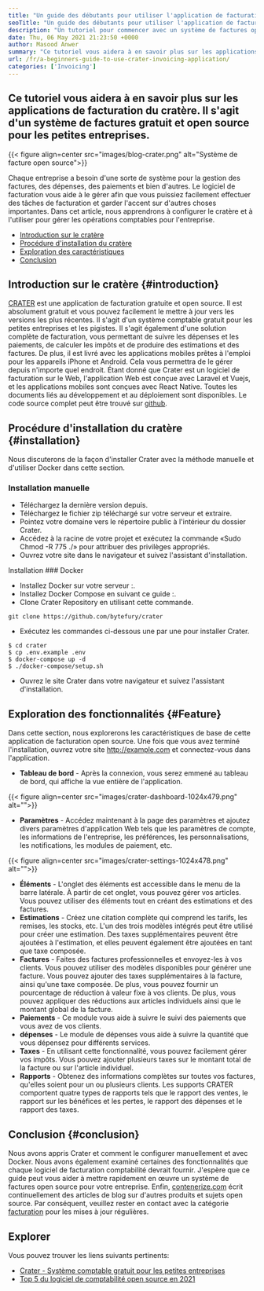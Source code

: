 ```yaml
---
title: "Un guide des débutants pour utiliser l'application de facturation du cratère" 
seoTitle: "Un guide des débutants pour utiliser l'application de facturation du cratère" 
description: "Un tutoriel pour commencer avec un système de factures open source. Cette directive de Crater vous aide à vous familiariser avec les concepts et fonctionnalités de base." 
date: Thu, 06 May 2021 21:23:50 +0000
author: Masood Anwer
summary: "Ce tutoriel vous aidera à en savoir plus sur les applications de facturation du cratère. Il s'agit d'un système de factures gratuit et open source pour les petites entreprises." 
url: /fr/a-beginners-guide-to-use-crater-invoicing-application/
categories: ['Invoicing']
---
```


## Ce tutoriel vous aidera à en savoir plus sur les applications de facturation du cratère. Il s'agit d'un système de factures gratuit et open source pour les petites entreprises.

{{< figure align=center src="images/blog-crater.png" alt="Système de facture open source">}}

Chaque entreprise a besoin d'une sorte de système pour la gestion des factures, des dépenses, des paiements et bien d'autres. Le logiciel de facturation vous aide à le gérer afin que vous puissiez facilement effectuer des tâches de facturation et garder l'accent sur d'autres choses importantes. Dans cet article, nous apprendrons à configurer le cratère et à l'utiliser pour gérer les opérations comptables pour l'entreprise.
  * [Introduction sur le cratère][1]
  * [Procédure d'installation du cratère][2]
  * [Exploration des caractéristiques][3]
  * [Conclusion][4]

## Introduction sur le cratère   {#introduction}
[CRATER][5] est une application de facturation gratuite et open source. Il est absolument gratuit et vous pouvez facilement le mettre à jour vers les versions les plus récentes. Il s'agit d'un système comptable gratuit pour les petites entreprises et les pigistes. Il s'agit également d'une solution complète de facturation, vous permettant de suivre les dépenses et les paiements, de calculer les impôts et de produire des estimations et des factures. De plus, il est livré avec les applications mobiles prêtes à l'emploi pour les appareils iPhone et Android. Cela vous permettra de le gérer depuis n'importe quel endroit. Étant donné que Crater est un logiciel de facturation sur le Web, l'application Web est conçue avec Laravel et Vuejs, et les applications mobiles sont conçues avec React Native. Toutes les documents liés au développement et au déploiement sont disponibles. Le code source complet peut être trouvé sur [github][6].

## Procédure d'installation du cratère   {#installation}
Nous discuterons de la façon d'installer Crater avec la méthode manuelle et d'utiliser Docker dans cette section.

### Installation manuelle
  * Téléchargez la dernière version depuis.
  * Téléchargez le fichier zip téléchargé sur votre serveur et extraire.
  * Pointez votre domaine vers le répertoire public à l'intérieur du dossier Crater.
  * Accédez à la racine de votre projet et exécutez la commande «Sudo Chmod -R 775 ./» pour attribuer des privilèges appropriés.
  * Ouvrez votre site dans le navigateur et suivez l'assistant d'installation.

Installation ### Docker
  * Installez Docker sur votre serveur :.
  * Installez Docker Compose en suivant ce guide :.
  * Clone Crater Repository en utilisant cette commande.
```
git clone https://github.com/bytefury/crater
```
  * Exécutez les commandes ci-dessous une par une pour installer Crater.
```
$ cd crater
$ cp .env.example .env
$ docker-compose up -d
$ ./docker-compose/setup.sh
```
  * Ouvrez le site Crater dans votre navigateur et suivez l'assistant d'installation.

## Exploration des fonctionnalités   {#Feature}
Dans cette section, nous explorerons les caractéristiques de base de cette application de facturation open source. Une fois que vous avez terminé l'installation, ouvrez votre site http://example.com et connectez-vous dans l'application.
  * **Tableau de bord**  - Après la connexion, vous serez emmené au tableau de bord, qui affiche la vue entière de l'application.

{{< figure align=center src="images/crater-dashboard-1024x479.png" alt="">}}

  * **Paramètres**  - Accédez maintenant à la page des paramètres et ajoutez divers paramètres d'application Web tels que les paramètres de compte, les informations de l'entreprise, les préférences, les personnalisations, les notifications, les modules de paiement, etc.

{{< figure align=center src="images/crater-settings-1024x478.png" alt="">}}

  * **Éléments**  - L'onglet des éléments est accessible dans le menu de la barre latérale. À partir de cet onglet, vous pouvez gérer vos articles. Vous pouvez utiliser des éléments tout en créant des estimations et des factures.
  * **Estimations**  - Créez une citation complète qui comprend les tarifs, les remises, les stocks, etc. L'un des trois modèles intégrés peut être utilisé pour créer une estimation. Des taxes supplémentaires peuvent être ajoutées à l'estimation, et elles peuvent également être ajoutées en tant que taxe composée.
  * **Factures**  - Faites des factures professionnelles et envoyez-les à vos clients. Vous pouvez utiliser des modèles disponibles pour générer une facture. Vous pouvez ajouter des taxes supplémentaires à la facture, ainsi qu'une taxe composée. De plus, vous pouvez fournir un pourcentage de réduction à valeur fixe à vos clients. De plus, vous pouvez appliquer des réductions aux articles individuels ainsi que le montant global de la facture.
  * **Paiements**  - Ce module vous aide à suivre le suivi des paiements que vous avez de vos clients.
  * **dépenses**  - Le module de dépenses vous aide à suivre la quantité que vous dépensez pour différents services.
  * **Taxes**  - En utilisant cette fonctionnalité, vous pouvez facilement gérer vos impôts. Vous pouvez ajouter plusieurs taxes sur le montant total de la facture ou sur l'article individuel.
  * **Rapports**  - Obtenez des informations complètes sur toutes vos factures, qu'elles soient pour un ou plusieurs clients. Les supports CRATER comportent quatre types de rapports tels que le rapport des ventes, le rapport sur les bénéfices et les pertes, le rapport des dépenses et le rapport des taxes.

## Conclusion   {#conclusion}
Nous avons appris Crater et comment le configurer manuellement et avec Docker. Nous avons également examiné certaines des fonctionnalités que chaque logiciel de facturation comptabilité devrait fournir. J'espère que ce guide peut vous aider à mettre rapidement en œuvre un système de factures open source pour votre entreprise.
Enfin, [contenerize.com][7] écrit continuellement des articles de blog sur d'autres produits et sujets open source. Par conséquent, veuillez rester en contact avec la catégorie [facturation][8] pour les mises à jour régulières.

## Explorer
Vous pouvez trouver les liens suivants pertinents:
  * [Crater - Système comptable gratuit pour les petites entreprises][5]
  * [Top 5 du logiciel de comptabilité open source en 2021][9]

  
[1]: #Introduction
[2]: #Installation
[3]: #Feature
[4]: #Conclusion
[5]: https://products.containerize.com/invoicing/crater/
[6]: https://github.com/bytefury/crater
[7]: https://containerize.com
[8]: https://blog.containerize.com/category/invoicing/
[9]: https://blog.containerize.com/invoicing/top-5-open-source-accounting-software-in-the-year-2021/
